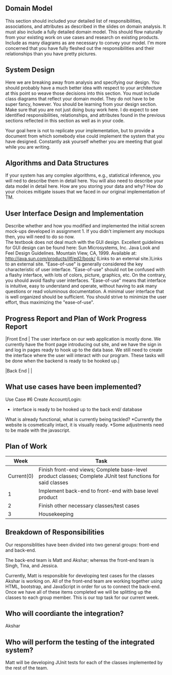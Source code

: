 Domain Model
--------------
This section should included your detailed list of responsibilities, associations, and attributes as described in the slides on domain analysis. It must also include a fully detailed domain model.  This should flow naturally from your existing work on use cases and research on existing products.  Include as many diagrams as are necessary to convey your model. I'm more concerned that you have fully fleshed out the responsibilities and their relationships than you have pretty pictures. 

System Design
--------------
Here we are breaking away from analysis and specifying our design. You should probably have a much better idea with respect to your architecture at this point so weave those decisions into this section. You must include class diagrams that reflect your domain model. They do not have to be super fancy, however.  You should be learning from your design section. Make sure that you are not just doing busy work here. I do expect to see identified responsibilities, relationships, and attributes found in the previous sections reflected in this section as well as in your code. 

Your goal here is not to replicate your implementation, but to provide a document from which somebody else could implement the system that you have designed. Constantly ask yourself whether you are meeting that goal while you are writing. 


Algorithms and Data Structures
------------------------------
If your system has any complex algorithms, e.g., statistical inference, you will ned to describe them in detail here. You will also need to describe your data model in detail here. How are you storing your data and why? How do your choices mitigate issues that we faced in our original implementation of TM.  


User Interface Design and Implementation
-----------------------------------------
Describe whether and how you modified and implemented the initial screen mock-ups developed in assignment 1. If you didn't implement any mockups then, you will need to do so now.  
The textbook does not deal much with the GUI design. Excellent guidelines for GUI design can be found here: 
Sun Microsystems, Inc. Java Look and Feel Design Guidelines. Mountain View, CA, 1999. Available at: http://java.sun.com/products/jlf/ed2/book/ (Links to an external site.)Links to an external site.
"Ease-of-use" is generally considered the key characteristic of user interface. "Ease-of-use" should not be confused with a flashy interface, with lots of colors, picture, graphics, etc. On the contrary, you should avoid flashy user interfaces. "Ease-of-use" means that interface is intuitive, easy to understand and operate, without having to ask many questions or read voluminous documentation. A minimal user interface that is well organized should be sufficient. You should strive to minimize the user effort, thus maximizing the "ease-of-use".

Progress Report and Plan of Work
Progress Report
----------------
|Front End | The user interface on our web application is mostly done. We currently have the front page introducing out site, and we have the sign in and log in pages ready to hook up to the data base. We still need to create the interface where the user will interact with our program. These tasks will be done when the backend is ready to be hooked up.|

|Back End | |


What use cases have been implemented?
------------------------------------- 
Use Case #6 Create Account/Login:
* interface is ready to be hooked up to the back end/ database

What is already functional, what is currently being tackled?
	*Currently the website is cosmetically intact, it is visually ready.
	*Some adjustments need to be made with the javascript.

Plan of Work
------------

 | Week| Task |
|--|--|
| Current(0) | Finish front-end views; Complete base-level product classes; Complete JUnit test functions for said classes |
| 1 | Implement back-end to front-end with base level product |
| 2 | Finish other necessary classes/test cases|
| 3 | Housekeeping| 

Breakdown of Responsibilities
----------------------------

Our responsiblities have been divided into two general groups: front-end and back-end.

The back-end team is Matt and Akshar; whereas the front-end team is Singh, Tina, and Jessica.

Currently, Matt is responsible for developing test cases for the classes Akshar is working on. All of the front-end team are working together using HTML, bootstrap, and JavaScript in order for us to connect the back-end. Once we have all of these items completed we will be splitting up the classes to each group member. This is our top task for our current week.


Who will coordiante the integration?
-------------------------------------

Akshar

Who will perform the testing of the integrated system?
---------------------------------------------------------

Matt will be developing JUnit tests for each of the classes implemented by the rest of the team.
